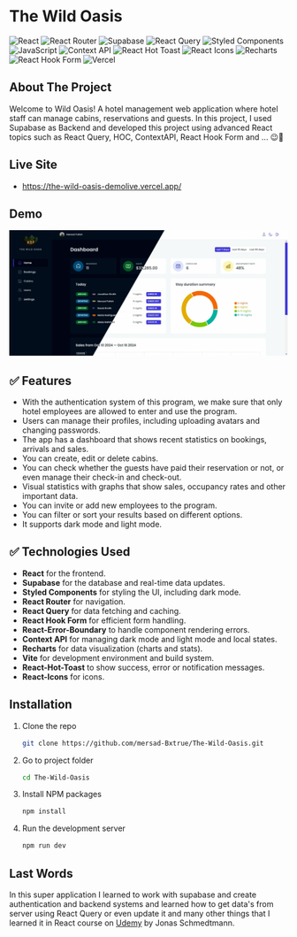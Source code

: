 # The Wild Oasis

![React](https://img.shields.io/badge/react-%2320232a.svg?style=for-the-badge&logo=react&logoColor=%2361DAFB)
![React Router](https://img.shields.io/badge/react--router--dom-%23CA4245.svg?style=for-the-badge&logo=reactrouter&logoColor=white)
![Supabase](https://img.shields.io/badge/supabase-%23323330.svg?style=for-the-badge&logo=supabase&logoColor=%23EAB308)
![React Query](https://img.shields.io/badge/react--query-%236F46D8.svg?style=for-the-badge&logo=reactquery&logoColor=white)
![Styled Components](https://img.shields.io/badge/styled--components-%23DB7093.svg?style=for-the-badge&logo=styledcomponents&logoColor=white)
![JavaScript](https://img.shields.io/badge/javascript-%23323330.svg?style=for-the-badge&logo=javascript&logoColor=%23F7DF1E)
![Context API](https://img.shields.io/badge/context--api-%2320232a.svg?style=for-the-badge&logo=react&logoColor=%2361DAFB)
![React Hot Toast](https://img.shields.io/badge/react--hot--toast-%23F24E1E.svg?style=for-the-badge&logo=react&logoColor=white)
![React Icons](https://img.shields.io/badge/react--icons-%23EA4C3D.svg?style=for-the-badge&logo=react&logoColor=white)
![Recharts](https://img.shields.io/badge/recharts-%23ECF6F6.svg?style=for-the-badge&logo=react&logoColor=%E63946)
![React Hook Form](https://img.shields.io/badge/react--hook--form-%23E63946.svg?style=for-the-badge&logo=react&logoColor=white)
![Vercel](https://img.shields.io/badge/Vercel-000000?style=for-the-badge&logo=vercel&logoColor=white)



## About The Project
Welcome to Wild Oasis! A hotel management web application where hotel staff can manage cabins, reservations and guests. In this project, I used Supabase as Backend and developed this project using advanced React topics such as React Query, HOC, ContextAPI, React Hook Form and ... 😉🏅

## Live Site
- https://the-wild-oasis-demolive.vercel.app/

## Demo
![The-Wild-Oasis-Demo](https://github.com/mersad-Bxtrue/The-Wild-Oasis/blob/master/public/demo.jpg)

## ✅ Features
- With the authentication system of this program, we make sure that only hotel employees are allowed to enter and use the program.
- Users can manage their profiles, including uploading avatars and changing passwords.
- The app has a dashboard that shows recent statistics on bookings, arrivals and sales.
- You can create, edit or delete cabins.
- You can check whether the guests have paid their reservation or not, or even manage their check-in and check-out.
- Visual statistics with graphs that show sales, occupancy rates and other important data.
- You can invite or add new employees to the program.
- You can filter or sort your results based on different options.
- It supports dark mode and light mode.

## ✅ Technologies Used
- **React** for the frontend.
- **Supabase** for the database and real-time data updates.
- **Styled Components** for styling the UI, including dark mode.
- **React Router** for navigation.
- **React Query** for data fetching and caching.
- **React Hook Form** for efficient form handling.
- **React-Error-Boundary** to handle component rendering errors.
- **Context API** for managing dark mode and light mode and local states.
- **Recharts** for data visualization (charts and stats).
- **Vite** for development environment and build system.
- **React-Hot-Toast** to show success, error or notification messages.
- **React-Icons** for icons.

## Installation

1. Clone the repo
   ```sh
   git clone https://github.com/mersad-Bxtrue/The-Wild-Oasis.git
   ```
2. Go to project folder
    ```sh
    cd The-Wild-Oasis
    ```
3. Install NPM packages
   ```sh
   npm install
   ```
4. Run the development server
    ```sh
    npm run dev
    ```

## Last Words
In this super application I learned to work with supabase and create authentication and backend systems and learned how to get data's from server using React Query or even update it and many other things that I learned it in React course on [Udemy](https://www.udemy.com/course/the-ultimate-react-course) by Jonas Schmedtmann.
